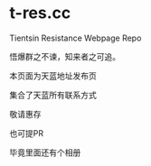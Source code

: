 # t-res.cc
Tientsin Resistance Webpage Repo




悟爆群之不谏，知来者之可追。

本页面为天蓝地址发布页

集合了天蓝所有联系方式

敬请惠存

也可提PR

毕竟里面还有个相册


